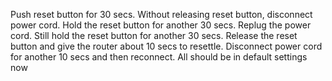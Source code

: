 Push reset button for 30 secs.
Without releasing reset button, disconnect power cord.
Hold the reset button for another 30 secs.
Replug the power cord.
Still hold the reset button for another 30 secs.
Release the reset button and give the router about 10 secs to resettle.
Disconnect power cord for another 10 secs and then reconnect.
All should be in default settings now
